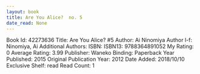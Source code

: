 ```yaml
---
layout: book
title: Are You Alice?  no. 5
date_read: None
---
```


Book Id: 42273636
Title: Are You Alice? #5
Author: Ai Ninomiya
Author l-f: Ninomiya, Ai
Additional Authors: 
ISBN: 
ISBN13: 9788364891052
My Rating: 0
Average Rating: 3.99
Publisher: Waneko
Binding: Paperback
Year Published: 2015
Original Publication Year: 2012
Date Added: 2018/10/10
Exclusive Shelf: read
Read Count: 1

